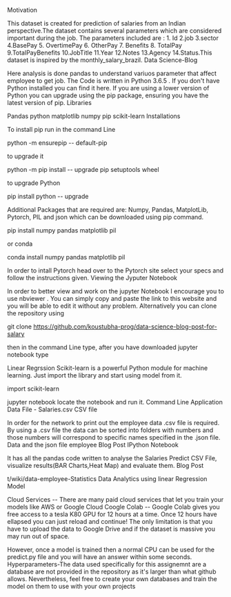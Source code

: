 

Motivation

This dataset is created for prediction of salaries from an Indian perspective.The dataset contains several parameters which are considered important during the job. The parameters included are : 1. Id 2.job 3.sector 4.BasePay 5. OvertimePay 6. OtherPay 	7. Benefits 8. TotalPay 9.TotalPayBenefits 10.JobTitle 11.Year 12.Notes 13.Agency 14.Status.This dataset is inspired by the monthly_salary_brazil. Data Science-Blog

Here analysis is done pandas to understand variuos parameter that affect employee to get job. The Code is written in Python 3.6.5 . If you don't have Python installed you can find it here. If you are using a lower version of Python you can upgrade using the pip package, ensuring you have the latest version of pip. Libraries

Pandas python matplotlib numpy pip scikit-learn Installations

To install pip run in the command Line

python -m ensurepip -- default-pip

to upgrade it

python -m pip install -- upgrade pip setuptools wheel

to upgrade Python

pip install python -- upgrade

Additional Packages that are required are: Numpy, Pandas, MatplotLib, Pytorch, PIL and json which can be downloaded using pip command.

pip install numpy pandas matplotlib pil

or conda

conda install numpy pandas matplotlib pil

In order to intall Pytorch head over to the Pytorch site select your specs and follow the instructions given. Viewing the Jyputer Notebook

In order to better view and work on the jupyter Notebook I encourage you to use nbviewer . You can simply copy and paste the link to this website and you will be able to edit it without any problem. Alternatively you can clone the repository using

git clone https://github.com/koustubha-prog/data-science-blog-post-for-salary

then in the command Line type, after you have downloaded jupyter notebook type

Linear Regrssion Scikit-learn is a powerful Python module for machine learning. Just import the library and start using model from it.

import scikit-learn

jupyter notebook locate the notebook and run it. Command Line Application Data File - Salaries.csv CSV file

In order for the network to print out the employee data .csv file is required. By using a .csv file the data can be sorted into folders with numbers and those numbers will correspond to specific names specified in the .json file. Data and the json file employee Blog Post IPython Notebook

It has all the pandas code written to analyse the Salaries Predict CSV File, visualize results(BAR Charts,Heat Map) and evaluate them. Blog Post

t/wiki/data-employee-Statistics Data Analytics using linear Regression Model

Cloud Services -- There are many paid cloud services that let you train your models like AWS or Google Cloud Coogle Colab -- Google Colab gives you free access to a tesla K80 GPU for 12 hours at a time. Once 12 hours have ellapsed you can just reload and continue! The only limitation is that you have to upload the data to Google Drive and if the dataset is massive you may run out of space.

However, once a model is trained then a normal CPU can be used for the predict.py file and you will have an answer within some seconds. Hyperparameters-The data used specifically for this assignemnt are a database are not provided in the repository as it's larger than what github allows. Nevertheless, feel free to create your own databases and train the model on them to use with your own projects
